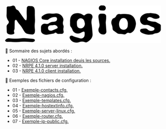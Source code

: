 ![Nagios](./images/nagios.png)

👋 Sommaire des sujets abordés :

- 01 - [NAGIOS Core installation deuis les sources.](NAGIOS-Core-installation-depuis-les-sources.md)
- 02 - [NRPE 4.1.0 server installation.](NRPE-4.1.0-server-installation.md)
- 03 - [NRPE 4.1.0 client installation.](NRPE-4.1.0-client-installation.md)

👋 Exemples des fichiers de configuration :

- 01 - [Exemple-contacts.cfg.](Exemple-contacts.cfg.md)
- 02 - [Exemple-nagios.cfg.](Exemple-nagios.cfg.md)
- 03 - [Exemple-templates.cfg.](Exemple-templates.cfg.md)
- 04 - [Exemple-hostextinfo.cfg.](Exemple-hostextinfo.cfg.md)
- 05 - [Exemple-server-linux.cfg.](Exemple-server-linux.cfg.md)
- 06 - [Exemple-router.cfg.](Exemple-router.cfg.md)
- 07 - [Exemple-ip-public.cfg.](Exemple-ip-public.cfg.md)
